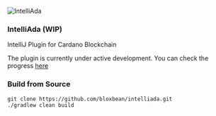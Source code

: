 ![IntelliAda](https://user-images.githubusercontent.com/35016438/121795762-5d4c7180-cc46-11eb-8d67-412fda27bea4.png)

### IntelliAda (WIP)

IntelliJ Plugin for Cardano Blockchain

The plugin is currently under active development. You can check the progress [here](https://github.com/bloxbean/intelliada/wiki/Progress-Tracking)

### Build from Source

```
git clone https://github.com/bloxbean/intelliada.git
./gradlew clean build
```
